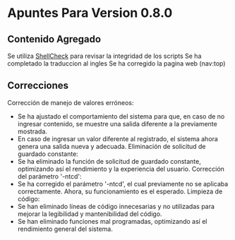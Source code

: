 # Apuntes Para Version 0.8.0

## Contenido Agregado

Se utiliza [ShellCheck](https://github.com/koalaman/shellcheck) para revisar la integridad de los scripts
Se ha completado la traduccion al ingles
Se ha corregido la pagina web (nav:top)

## Correcciones

Corrección de manejo de valores erróneos:
- Se ha ajustado el comportamiento del sistema para que, en caso de no ingresar contenido, se muestre una salida diferente a la previamente mostrada.
- En caso de ingresar un valor diferente al registrado, el sistema ahora genera una salida nueva y adecuada.
Eliminación de solicitud de guardado constante:
- Se ha eliminado la función de solicitud de guardado constante, optimizando así el rendimiento y la experiencia del usuario.
Corrección del parámetro '-ntcd':
- Se ha corregido el parámetro '-ntcd', el cual previamente no se aplicaba correctamente. Ahora, su funcionamiento es el esperado.
Limpieza de código:
- Se han eliminado líneas de código innecesarias y no utilizadas para mejorar la legibilidad y mantenibilidad del código.
- Se han eliminado funciones mal programadas, optimizando así el rendimiento general del sistema.